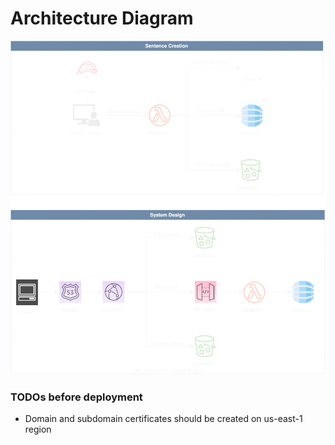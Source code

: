 # Architecture Diagram
![Alt text](assets/insentence-system-design-diagram.svg)
### TODOs before deployment

- Domain and subdomain certificates should be created on us-east-1 region
